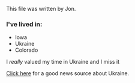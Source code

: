 This file was written by Jon. 

### I've lived in:
* Iowa
* Ukraine
* Colorado

I *really* valued my time in Ukraine and I miss it

[Click here](https://www.kyivpost.com) for a good news source about Ukraine.


